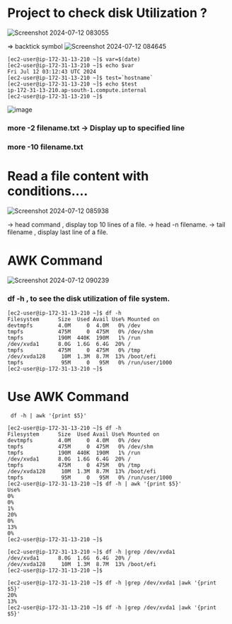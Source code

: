 # Project to check disk Utilization ?
![Screenshot 2024-07-12 083055](https://github.com/user-attachments/assets/feca2b15-304f-4b6f-90cf-4195ee894409)

 => backtick  symbol
![Screenshot 2024-07-12 084645](https://github.com/user-attachments/assets/127cc7f2-cce6-4bec-901a-02cdae1a633e)


```
[ec2-user@ip-172-31-13-210 ~]$ var=$(date)
[ec2-user@ip-172-31-13-210 ~]$ echo $var
Fri Jul 12 03:12:43 UTC 2024
[ec2-user@ip-172-31-13-210 ~]$ test=`hostname`
[ec2-user@ip-172-31-13-210 ~]$ echo $test
ip-172-31-13-210.ap-south-1.compute.internal
[ec2-user@ip-172-31-13-210 ~]$ 
```
![image](https://github.com/user-attachments/assets/70349b17-e154-485a-b835-6571bcc7c35b)

### more -2 filename.txt -> Display up to specified line 

### more -10 filename.txt 

# Read a file content with conditions....
![Screenshot 2024-07-12 085938](https://github.com/user-attachments/assets/4e44d0d5-6ffd-4fb9-9518-394d80e91cf0)

-> head command , display top 10 lines of a file.
-> head -n filename.
-> tail filename , display last line of a file.


# AWK Command
![Screenshot 2024-07-12 090239](https://github.com/user-attachments/assets/8b3708b7-e473-4b04-9d81-fb037d20a99e)

### df -h , to see the disk utilization of file system.
```
[ec2-user@ip-172-31-13-210 ~]$ df -h
Filesystem      Size  Used Avail Use% Mounted on
devtmpfs        4.0M     0  4.0M   0% /dev
tmpfs           475M     0  475M   0% /dev/shm
tmpfs           190M  440K  190M   1% /run
/dev/xvda1      8.0G  1.6G  6.4G  20% /
tmpfs           475M     0  475M   0% /tmp
/dev/xvda128     10M  1.3M  8.7M  13% /boot/efi
tmpfs            95M     0   95M   0% /run/user/1000
[ec2-user@ip-172-31-13-210 ~]$
```
# Use AWK Command
```
 df -h | awk '{print $5}'
```

```
[ec2-user@ip-172-31-13-210 ~]$ df -h
Filesystem      Size  Used Avail Use% Mounted on
devtmpfs        4.0M     0  4.0M   0% /dev
tmpfs           475M     0  475M   0% /dev/shm
tmpfs           190M  440K  190M   1% /run
/dev/xvda1      8.0G  1.6G  6.4G  20% /
tmpfs           475M     0  475M   0% /tmp
/dev/xvda128     10M  1.3M  8.7M  13% /boot/efi
tmpfs            95M     0   95M   0% /run/user/1000
[ec2-user@ip-172-31-13-210 ~]$ df -h | awk '{print $5}'
Use%
0%
0%
1%
20%
0%
13%
0%
[ec2-user@ip-172-31-13-210 ~]$
```



```
[ec2-user@ip-172-31-13-210 ~]$ df -h |grep /dev/xvda1 
/dev/xvda1      8.0G  1.6G  6.4G  20% /
/dev/xvda128     10M  1.3M  8.7M  13% /boot/efi
[ec2-user@ip-172-31-13-210 ~]$ 
```

```
[ec2-user@ip-172-31-13-210 ~]$ df -h |grep /dev/xvda1 |awk '{print $5}'
20%
13%
[ec2-user@ip-172-31-13-210 ~]$ df -h |grep /dev/xvda1 |awk '{print $5}'
```
